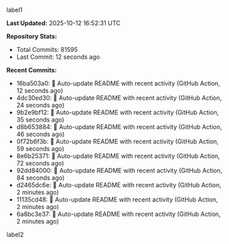 
label1 
<!-- ACTIVITY_START -->
**Last Updated:** 2025-10-12 16:52:31 UTC

**Repository Stats:**
- Total Commits: 81595
- Last Commit: 12 seconds ago

**Recent Commits:**
- 16ba503a0: 🤖 Auto-update README with recent activity (GitHub Action, 12 seconds ago)
- 4dc30ed30: 🤖 Auto-update README with recent activity (GitHub Action, 24 seconds ago)
- 9b2e9bf12: 🤖 Auto-update README with recent activity (GitHub Action, 35 seconds ago)
- d8b653884: 🤖 Auto-update README with recent activity (GitHub Action, 46 seconds ago)
- 0f72b6f3b: 🤖 Auto-update README with recent activity (GitHub Action, 59 seconds ago)
- 8e6b25371: 🤖 Auto-update README with recent activity (GitHub Action, 72 seconds ago)
- 92dd84000: 🤖 Auto-update README with recent activity (GitHub Action, 84 seconds ago)
- d2465dc6e: 🤖 Auto-update README with recent activity (GitHub Action, 2 minutes ago)
- 11135cd48: 🤖 Auto-update README with recent activity (GitHub Action, 2 minutes ago)
- 6a8bc3e37: 🤖 Auto-update README with recent activity (GitHub Action, 2 minutes ago)
<!-- ACTIVITY_END -->

label2
